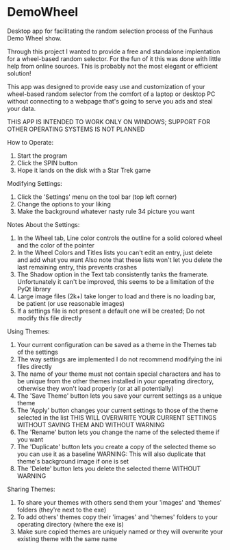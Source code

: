 # DemoWheel
Desktop app for facilitating the random selection process of the Funhaus Demo Wheel show.

Through this project I wanted to provide a free and standalone implentation for a wheel-based random selector.
For the fun of it this was done with little help from online sources. This is probably not the most elegant or
efficient solution!

This app was designed to provide easy use and customization of your wheel-based random selector from the comfort
of a laptop or desktop PC without connecting to a webpage that's going to serve you ads and steal your data.

THIS APP IS INTENDED TO WORK ONLY ON WINDOWS; SUPPORT FOR OTHER OPERATING SYSTEMS IS NOT PLANNED

How to Operate:
1) Start the program
2) Click the SPIN button
3) Hope it lands on the disk with a Star Trek game

Modifying Settings:
1) Click the 'Settings' menu on the tool bar (top left corner)
2) Change the options to your liking
3) Make the background whatever nasty rule 34 picture you want

Notes About the Settings:
1) In the Wheel tab, Line color controls the outline for a solid colored wheel and the color of the pointer
2) In the Wheel Colors and Titles lists you can't edit an entry, just delete and add what you want
   Also note that these lists won't let you delete the last remaining entry, this prevents crashes
3) The Shadow option in the Text tab consistently tanks the framerate. Unfortunately it can't be improved,
   this seems to be a limitation of the PyQt library
4) Large image files (2k+) take longer to load and there is no loading bar, be patient (or use reasonable images)
5) If a settings file is not present a default one will be created; Do not modify this file directly

Using Themes:
1) Your current configuration can be saved as a theme in the Themes tab of the settings
2) The way settings are implemented I do not recommend modifying the ini files directly
3) The name of your theme must not contain special characters and has to be unique from the other themes
   installed in your operating directory, otherwise they won't load properly (or at all potentially)
4) The 'Save Theme' button lets you save your current settings as a unique theme
5) The 'Apply' button changes your current settings to those of the theme selected in the list
   THIS WILL OVERWRITE YOUR CURRENT SETTINGS WITHOUT SAVING THEM AND WITHOUT WARNING
6) The 'Rename' button lets you change the name of the selected theme if you want
7) The 'Duplicate' button lets you create a copy of the selected theme so you can use it as a baseline
   WARNING: This will also duplicate that theme's background image if one is set
8) The 'Delete' button lets you delete the selected theme WITHOUT WARNING

Sharing Themes:
1) To share your themes with others send them your 'images' and 'themes' folders (they're next to the exe)
2) To add others' themes copy their 'images' and 'themes' folders to your operating directory (where the exe is)
3) Make sure copied themes are uniquely named or they will overwrite your existing theme with the same name
